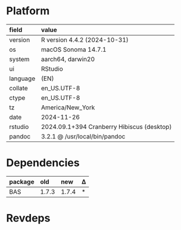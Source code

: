 # Platform

|field    |value                                      |
|:--------|:------------------------------------------|
|version  |R version 4.4.2 (2024-10-31)               |
|os       |macOS Sonoma 14.7.1                        |
|system   |aarch64, darwin20                          |
|ui       |RStudio                                    |
|language |(EN)                                       |
|collate  |en_US.UTF-8                                |
|ctype    |en_US.UTF-8                                |
|tz       |America/New_York                           |
|date     |2024-11-26                                 |
|rstudio  |2024.09.1+394 Cranberry Hibiscus (desktop) |
|pandoc   |3.2.1 @ /usr/local/bin/pandoc              |

# Dependencies

|package |old   |new   |Δ  |
|:-------|:-----|:-----|:--|
|BAS     |1.7.3 |1.7.4 |*  |

# Revdeps

